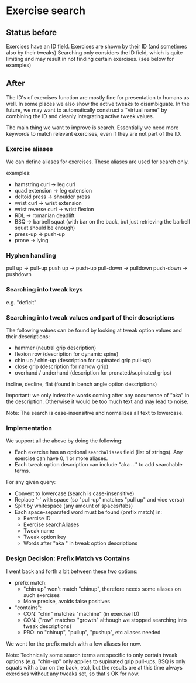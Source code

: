 # Exercise search

## Status before

Exercises have an ID field.
Exercises are shown by their ID (and sometimes also by their tweaks)
Searching only considers the ID field, which is quite limiting and may result in not finding certain exercises.
(see below for examples)

## After

The ID's of exercises function are mostly fine for presentation to humans as well.  In some places we also show the active tweaks to disambiguate.  In the future, we may want to automatically construct a "virtual name" by combining the ID and cleanly integrating active tweak values.

The main thing we want to improve is search. Essentially we need more keywords to match relevant exercises, even if they are not part of the ID.

### Exercise aliases

We can define aliases for exercises. These aliases are used for search only.

examples:
- hamstring curl -> leg curl
- quad extension -> leg extension
- deltoid press -> shoulder press
- wrist curl -> wrist extension
- wrist reverse curl -> wrist flexion
- RDL -> romanian deadlift
- BSQ -> barbell squat (with bar on the back, but just retrieving the barbell squat should be enough)
- press-up -> push-up
- prone -> lying

### Hyphen handling

pull up -> pull-up
push up -> push-up
pull-down -> pulldown
push-down -> pushdown

### Searching into tweak keys

e.g. "deficit"

### Searching into tweak values and part of their descriptions

The following values can be found by looking at tweak option values and their descriptions:
- hammer (neutral grip description)
- flexion row (description for dynamic spine)
- chin up / chin-up (description for supinated grip pull-up)
- close grip (description for narrow grip)
- overhand / underhand (description for pronated/supinated grips)

incline, decline, flat (found in bench angle option descriptions)

Important: we only index the words coming after any occurrence of "aka" in the description. Otherwise it would be too much text and may lead to noise.

Note: The search is case-insensitive and normalizes all text to lowercase.

### Implementation

We support all the above by doing the following:

- Each exercise has an optional `searchAliases` field (list of strings). Any exercise can have 0, 1 or more aliases.
- Each tweak option description can include "aka ..." to add searchable terms.

For any given query:
- Convert to lowercase (search is case-insensitive)
- Replace '-' with space (so "pull-up" matches "pull up" and vice versa)
- Split by whitespace (any amount of spaces/tabs)
- Each space-separated word must be found (prefix match) in:
  - Exercise ID
  - Exercise searchAliases
  - Tweak name
  - Tweak option key
  - Words after "aka " in tweak option descriptions


### Design Decision: Prefix Match vs Contains

I went back and forth a bit between these two options:
* prefix match:
  - "chin up" won't match "chinup", therefore needs some aliases on such exercises
  - More precise, avoids false positives
* "contains":
  - CON: "chin" matches "machine" (in exercise ID)
  - CON: ("row" matches "growth" although we stopped searching into tweak descriptions) 
  - PRO: no "chinup", "pullup", "pushup", etc aliases needed

We went for the prefix match with a few aliases for now.

Note: Technically some search terms are specific to only certain tweak options (e.g. "chin-up" only applies to supinated grip pull-ups, BSQ is only squats with a bar on the back, etc), but the results are at this time always exercises without any tweaks set, so that's OK for now.